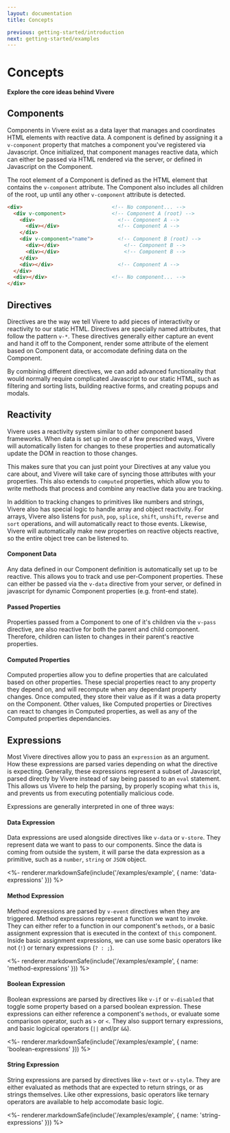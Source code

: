 ```yaml
---
layout: documentation
title: Concepts

previous: getting-started/introduction
next: getting-started/examples
---
```


# Concepts

#### Explore the core ideas behind Vivere

## Components

Components in Vivere exist as a data layer that manages and coordinates HTML elements with reactive data. A component is defined by assigning it a `v-component` property that matches a component you've registered via Javascript. Once initialized, that component manages reactive data, which can either be passed via HTML rendered via the server, or defined in Javascript on the Component.

The root element of a Component is defined as the HTML element that contains the `v-component` attribute. The Component also includes all children of the root, up until any other `v-component` attribute is detected.

```html
<div>                             <!-- No component... -->
  <div v-component>               <!-- Component A (root) -->
    <div>                           <!-- Component A -->
      <div></div>                   <!-- Component A -->
    </div>
    <div v-component="name">        <!-- Component B (root) -->
      <div></div>                     <!-- Component B -->
      <div></div>                     <!-- Component B -->
    </div>
    <div></div>                     <!-- Component A -->
  </div>
  <div></div>                     <!-- No component... -->
</div>
```

## Directives

Directives are the way we tell Vivere to add pieces of interactivity or reactivity to our static HTML. Directives are specially named attributes, that follow the pattern `v-*`. These directives generally either capture an event and hand it off to the Component, render some attribute of the element based on Component data, or accomodate defining data on the Component.

By combining different directives, we can add advanced functionality that would normally require complicated Javascript to our static HTML, such as filtering and sorting lists, building reactive forms, and creating popups and modals.

## Reactivity

Vivere uses a reactivity system similar to other component based frameworks. When data is set up in one of a few prescribed ways, Vivere will automatically listen for changes to these properties and automatically update the DOM in reaction to those changes.

This makes sure that you can just point your Directives at any value you care about, and Vivere will take care of syncing those attributes with your properties. This also extends to `computed` properties, which allow you to write methods that process and combine any reactive data you are tracking.

In addition to tracking changes to primitives like numbers and strings, Vivere also has special logic to handle array and object reactivity. For arrays, Vivere also listens for `push`, `pop`, `splice`, `shift`, `unshift`, `reverse` and `sort` operations, and will automatically react to those events. Likewise, Vivere will automatically make new properties on reactive objects reactive, so the entire object tree can be listened to.

#### Component Data

Any data defined in our Component definition is automatically set up to be reactive. This allows you to track and use per-Component properties. These can either be passed via the `v-data` directive from your server, or defined in javascript for dynamic Component properties (e.g. front-end state).

#### Passed Properties

Properties passed from a Component to one of it's children via the `v-pass` directive, are also reactive for both the parent and child component. Therefore, children can listen to changes in their parent's reactive properties.

#### Computed Properties

Computed properties allow you to define properties that are calculated based on other properties. These special properties react to any property they depend on, and will recompute when any dependant property changes. Once computed, they store their value as if it was a data property on the Component. Other values, like Computed properties or Directives can react to changes in Computed properties, as well as any of the Computed properties dependancies.


## Expressions

Most Vivere directives allow you to pass an `expression` as an argument. How these expressions are parsed varies depending on what the directive is expecting. Generally, these expressions represent a subset of Javascript, parsed directly by Vivere instead of say being passed to an `eval` statement. This allows us Vivere to help the parsing, by properly scoping what `this` is, and prevents us from executing potentially malicious code.

Expressions are generally interpreted in one of three ways:

#### Data Expression

Data expressions are used alongside directives like `v-data` or `v-store`. They represent data we want to pass to our components. Since the data is coming from outside the system, it will parse the data expression as a primitive, such as a `number`, `string` or `JSON` object.

<%- renderer.markdownSafe(include('/examples/example', { name: 'data-expressions' })) %>

#### Method Expression

Method expressions are parsed by `v-event` directives when they are triggered. Method expressions represent a function we want to invoke. They can either refer to a function in our component's `methods`, or a basic assignment expression that is executed in the context of `this` component. Inside basic assignment expressions, we can use some basic operators like not (`!`) or ternary expressions (`? : ;`).

<%- renderer.markdownSafe(include('/examples/example', { name: 'method-expressions' })) %>

#### Boolean Expression

Boolean expressions are parsed by directives like `v-if` or `v-disabled` that toggle some property based on a parsed boolean expression. These expressions can either reference a component's `methods`, or evaluate some comparison operator, such as `>` or `<`. They also support ternary expressions, and basic logicical operators (`||` and/pr `&&`).

<%- renderer.markdownSafe(include('/examples/example', { name: 'boolean-expressions' })) %>

#### String Expression

String expressions are parsed by directives like `v-text` or `v-style`. They are either evaluated as methods that are expected to return strings, or as strings themselves. Like other expressions, basic operators like ternary operators are available to help accomodate basic logic.

<%- renderer.markdownSafe(include('/examples/example', { name: 'string-expressions' })) %>
